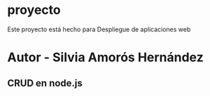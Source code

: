 # proyecto

Este proyecto está hecho para Despliegue de aplicaciones web

# Autor - Silvia Amorós Hernández
## CRUD en node.js
